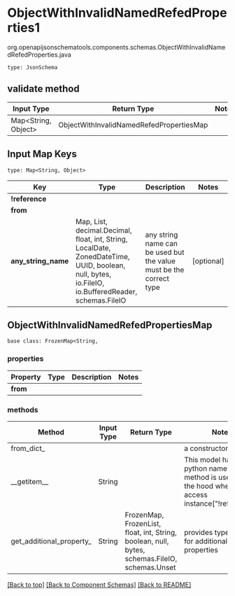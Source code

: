 # ObjectWithInvalidNamedRefedProperties1
org.openapijsonschematools.components.schemas.ObjectWithInvalidNamedRefedProperties.java
```
type: JsonSchema
```

## validate method
| Input Type | Return Type | Notes |
| ---------- | ----------- | ----- |
| Map<String, Object> | ObjectWithInvalidNamedRefedPropertiesMap | |

## Input Map Keys
```
type: Map<String, Object>
```
Key | Type |  Description | Notes
------------ | ------------- | ------------- | -------------
**!reference** |  |  |
**from** |  |  |
**any_string_name** | Map, List, decimal.Decimal, float, int, String, LocalDate, ZonedDateTime, UUID, boolean, null, bytes, io.FileIO, io.BufferedReader, schemas.FileIO | any string name can be used but the value must be the correct type | [optional]

## ObjectWithInvalidNamedRefedPropertiesMap
```
base class: FrozenMap<String, 
```

### properties
Property | Type | Description | Notes
-------- | ---- | ----------- | -----
**from** |  |  |

### methods
Method | Input Type | Return Type | Notes
------ | ---------- | ----------- | ------
from_dict_ |  |  | a constructor
&lowbar;&lowbar;getitem&lowbar;&lowbar; | String |  | This model has invalid python names so this method is used under the hood when you access instance["!reference"], 
get_additional_property_ | String | FrozenMap, FrozenList, float, int, String, boolean, null, bytes, schemas.FileIO, schemas.Unset | provides type safety for additional properties

[[Back to top]](#top) [[Back to Component Schemas]](../../../README.md#Component-Schemas) [[Back to README]](../../../README.md)
